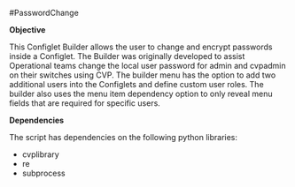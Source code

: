 #PasswordChange

**Objective**

This Configlet Builder allows the user to change and encrypt passwords inside a Configlet. The Builder was originally developed to assist Operational teams change the local user password for admin and cvpadmin on their switches using CVP. The builder menu has the option to add two additional users into the Configlets and define custom user roles. The builder also uses the menu item dependency option to only reveal menu fields that are required for specific users.

**Dependencies**

The script has dependencies on the following python libraries:
 - cvplibrary
 - re
 - subprocess
